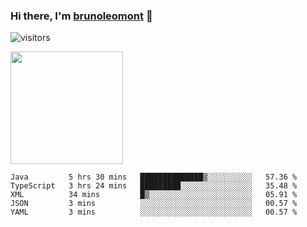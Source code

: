 ### Hi there, I'm [brunoleomont](https://www.linkedin.com/in/brunoleomont/) 👋

![visitors](https://visitor-badge.glitch.me/badge?page_id=page.id)

<img height="180em" src="https://github-readme-stats.vercel.app/api?username=brunoleomont&show_icons=true&hide_border=true&&count_private=true&include_all_commits=true" />

<!--START_SECTION:waka-->
```text
Java         5 hrs 30 mins   ██████████████▒░░░░░░░░░░   57.36 % 
TypeScript   3 hrs 24 mins   █████████░░░░░░░░░░░░░░░░   35.48 % 
XML          34 mins         █▒░░░░░░░░░░░░░░░░░░░░░░░   05.91 % 
JSON         3 mins          ░░░░░░░░░░░░░░░░░░░░░░░░░   00.57 % 
YAML         3 mins          ░░░░░░░░░░░░░░░░░░░░░░░░░   00.57 % 
```
<!--END_SECTION:waka-->

<!--
**brunoleomont/brunoleomont** is a ✨ _special_ ✨ repository because its `README.md` (this file) appears on your GitHub profile.

Here are some ideas to get you started:

- 🔭 I’m currently working on ...
- 🌱 I’m currently learning ...
- 👯 I’m looking to collaborate on ...
- 🤔 I’m looking for help with ...
- 💬 Ask me about ...
- 📫 How to reach me: ...
- 😄 Pronouns: ...
- ⚡ Fun fact: ...
-->
